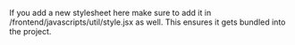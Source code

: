 If you add a new stylesheet here make sure to add it in /frontend/javascripts/util/style.jsx as well.  This ensures it gets bundled into the project.

